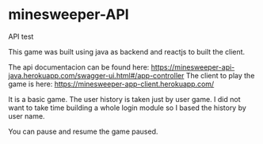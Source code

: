# minesweeper-API
API test

This game was built using java as backend and reactjs to built the client.

The api documentacion can be found here: https://minesweeper-api-java.herokuapp.com/swagger-ui.html#/app-controller
The client to play the game is here: https://minesweeper-app-client.herokuapp.com/

It is a basic game. The user history is taken just by user game. I did not want to take time building a whole login module so I based the history by user name.

You can pause and resume the game paused.
